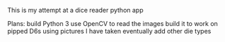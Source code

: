 This is my attempt at a dice reader python app

Plans:
build Python 3
use OpenCV to read the images
build it to work on pipped D6s using pictures I have taken
eventually add other die types
